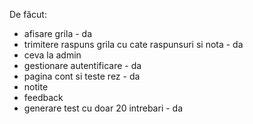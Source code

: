 De făcut: 
- afisare grila - da
- ⁠trimitere raspuns grila cu cate raspunsuri si nota - da
- ⁠ceva la admin
- gestionare autentificare - da
- pagina cont si teste rez - da
- notite
- feedback
- generare test cu doar 20 intrebari - da